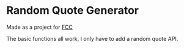# Random Quote Generator

Made as a project for [FCC](https://www.freecodecamp.org/learn/front-end-libraries/front-end-libraries-projects/build-a-random-quote-machine)

The basic functions all work, I only have to add a random quote API.